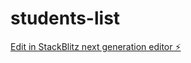 # students-list

[Edit in StackBlitz next generation editor ⚡️](https://stackblitz.com/~/github.com/AhtnamasAyirpuna/students-list)